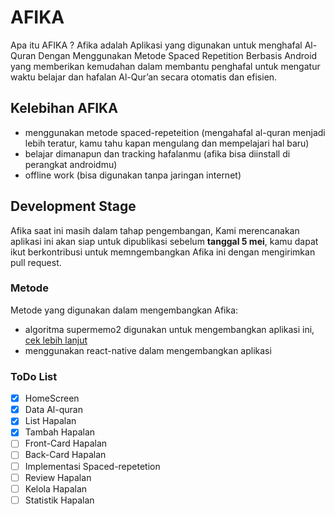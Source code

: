 # AFIKA

Apa itu AFIKA ? Afika adalah Aplikasi yang digunakan untuk menghafal Al-Quran Dengan Menggunakan Metode Spaced Repetition Berbasis Android yang memberikan kemudahan dalam membantu penghafal untuk mengatur waktu belajar dan hafalan Al-Qur’an secara otomatis dan efisien.

## Kelebihan AFIKA

- menggunakan metode spaced-repeteition (mengahafal al-quran menjadi lebih teratur, kamu tahu kapan mengulang dan mempelajari hal baru)
- belajar dimanapun dan tracking hafalanmu (afika bisa diinstall di perangkat androidmu)
- offline work (bisa digunakan tanpa jaringan internet)

## Development Stage

Afika saat ini masih dalam tahap pengembangan, Kami merencanakan aplikasi ini akan siap untuk dipublikasi sebelum **tanggal 5 mei**, kamu dapat ikut berkontribusi untuk memngembangkan Afika ini dengan mengirimkan pull request.

### Metode

Metode yang digunakan dalam mengembangkan Afika:

- algoritma supermemo2 digunakan untuk mengembangkan aplikasi ini, [cek lebih lanjut](https://www.supermemo.com/en/archives1990-2015/english/ol/sm2)
- menggunakan react-native dalam mengembangkan aplikasi

### ToDo List

- [x] HomeScreen
- [x] Data Al-quran
- [x] List Hapalan
- [x] Tambah Hapalan
- [ ] Front-Card Hapalan
- [ ] Back-Card Hapalan
- [ ] Implementasi Spaced-repetetion
- [ ] Review Hapalan
- [ ] Kelola Hapalan
- [ ] Statistik Hapalan
